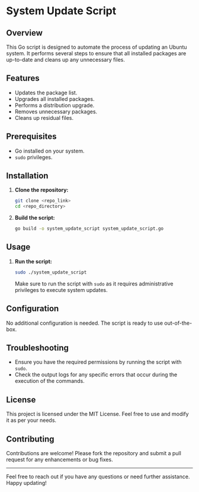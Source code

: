 # System Update Script

## Overview

This Go script is designed to automate the process of updating an Ubuntu system. It performs several steps to ensure that all installed packages are up-to-date and cleans up any unnecessary files.

## Features

- Updates the package list.
- Upgrades all installed packages.
- Performs a distribution upgrade.
- Removes unnecessary packages.
- Cleans up residual files.

## Prerequisites

- Go installed on your system.
- `sudo` privileges.

## Installation

1. **Clone the repository:**

   ```sh
   git clone <repo_link>
   cd <repo_directory>
   ```

2. **Build the script:**
   ```sh
   go build -o system_update_script system_update_script.go
   ```

## Usage

1. **Run the script:**

   ```sh
   sudo ./system_update_script
   ```

   Make sure to run the script with `sudo` as it requires administrative privileges to execute system updates.

## Configuration

No additional configuration is needed. The script is ready to use out-of-the-box.

## Troubleshooting

- Ensure you have the required permissions by running the script with `sudo`.
- Check the output logs for any specific errors that occur during the execution of the commands.

## License

This project is licensed under the MIT License. Feel free to use and modify it as per your needs.

## Contributing

Contributions are welcome! Please fork the repository and submit a pull request for any enhancements or bug fixes.

---

Feel free to reach out if you have any questions or need further assistance. Happy updating!
